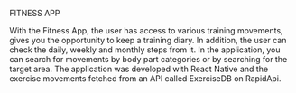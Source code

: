 FITNESS APP

With the Fitness App, the user has access to various training movements, gives you the 
opportunity to keep a training diary. In addition, the user can check the daily, weekly 
and monthly steps from it. In the application, you can search for movements by body part 
categories or by searching for the target area. The application was developed with React 
Native and the exercise movements fetched from an API called ExerciseDB on RapidApi. 
